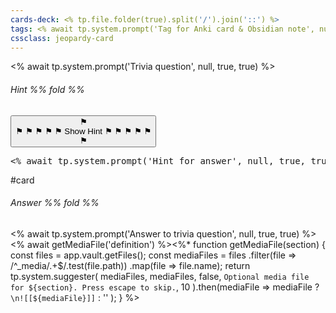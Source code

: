 ```yaml
---
cards-deck: <% tp.file.folder(true).split('/').join('::') %>
tags: <% await tp.system.prompt('Tag for Anki card & Obsidian note', null, true) %>, jeopardy
cssclass: jeopardy-card
---
```


<% await tp.system.prompt('Trivia question', null, true, true) %>
###### Hint %% fold %%
<button class="hint" onclick="showHint(this)"><span class="padding-text">⚑<br />⚑ ⚑ ⚑ ⚑ ⚑ </span>Show Hint<span class="padding-text"> ⚑ ⚑ ⚑ ⚑ ⚑<br />⚑</span></button>
<pre class="hint">
<% await tp.system.prompt('Hint for answer', null, true, true) %>
</pre>
#card
###### Answer %% fold %%
<% await tp.system.prompt('Answer to trivia question', null, true, true) %><% await getMediaFile('definition') %><%*
function getMediaFile(section) {
	const files = app.vault.getFiles();
	const mediaFiles = files
		.filter(file => /^_media\/.+$/.test(file.path))
		.map(file => file.name);
	return tp.system.suggester(
		mediaFiles,
		mediaFiles,
		false,
		`Optional media file for ${section}. Press escape to skip.`,
		10
	).then(mediaFile => mediaFile
		? `\n![[${mediaFile}]]`
		: ''
	);
}
%>
